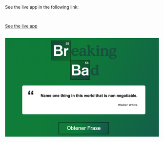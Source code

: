 See the live app in the following link:

<br>

<a href="https://frases-breaking-bad-adrian-gette.netlify.app/" style="margin: 0 auto;">See the live app</a>

<br>

<img src="https://github.com/adrianGette/frases-breaking-bad-react/blob/main/Captura%201%20frases.png" alt="captura 1"/>

